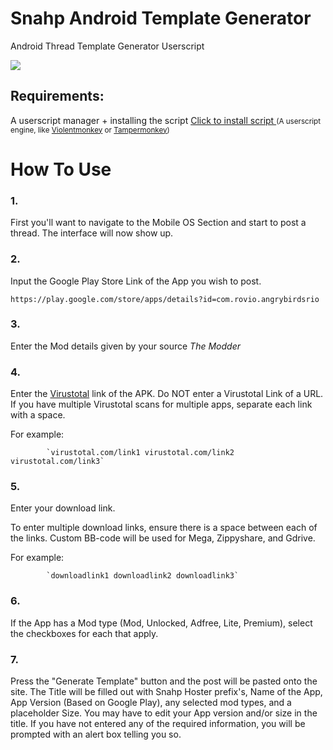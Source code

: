 # Snahp Android Template Generator
Android Thread Template Generator Userscript
<!-- keep image height ~ 500px -->
![](https://i.imgur.com/VIFq4Bn.png)

## Requirements:
A userscript manager + installing the script
<a href="https://github.com/Bilibox/Snahp-Template-Generators/blob/Android/script.user.js">Click to install script </a>
<small>(A userscript engine, like [Violentmonkey](https://violentmonkey.github.io/get-it/) or [Tampermonkey](https://www.tampermonkey.net/))</small>

# How To Use

### 1.
First you'll want to navigate to the Mobile OS Section and start to post a thread. The interface will now show up.

### 2.
Input the Google Play Store Link of the App you wish to post. 

`https://play.google.com/store/apps/details?id=com.rovio.angrybirdsrio`


### 3.
Enter the Mod details given by your source *The Modder*

### 4.
Enter the [Virustotal](https://www.virustotal.com/) link of the APK. Do NOT enter a Virustotal Link of a URL. If you have multiple Virustotal scans for multiple apps, separate each link with a space.

For example: 

            `virustotal.com/link1 virustotal.com/link2 virustotal.com/link3`

### 5.
Enter your download link.

To enter multiple download links, ensure there is a space between each of the links. Custom BB-code will be used for Mega, Zippyshare, and Gdrive.

For example: 

            `downloadlink1 downloadlink2 downloadlink3`

### 6.
If the App has a Mod type (Mod, Unlocked, Adfree, Lite, Premium), select the checkboxes for each that apply.
### 7.
Press the "Generate Template" button and the post will be pasted onto the site. The Title will be filled out with Snahp Hoster prefix's, Name of the App, App Version (Based on Google Play), any selected mod types, and a placeholder Size. You may have to edit your App version and/or size in the title.
If you have not entered any of the required information, you will be prompted with an alert box telling you so.